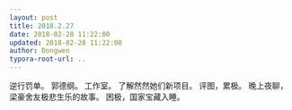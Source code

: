 ```yaml
---
layout: post
title: 2018.2.27
date: 2018-02-28 11:22:00
updated: 2018-02-28 11:22:00
author: Dongwen
typora-root-url: ..
---
```




逆行罚单。
郭德纲。
工作室。
了解然然她们新项目。
评图，累极。
晚上夜聊，梁豪舍友极悲生乐的故事。
困极，国家宝藏入睡。